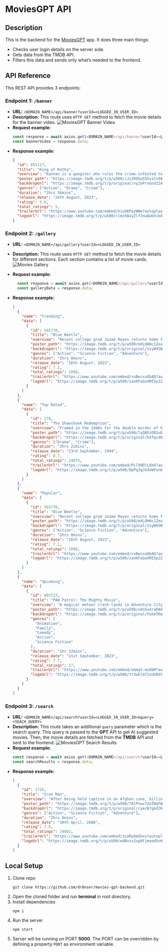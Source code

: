 # MoviesGPT API

## Description

This is the backend for the [MoviesGPT](https://github.com/dr0nser/movies-gpt) app. It does three main things:

- Checks user login details on the server side.
- Gets data from the TMDB API.
- Filters this data and sends only what’s needed to the frontend.

## API Reference

This REST API provides 3 endpoints:

### Endpoint 1: `/banner`

- **URL:** `<DOMAIN_NAME>/api/banner?userId=<LOGGED_IN_USER_ID>`
- **Description:** This route uses `HTTP GET` method to fetch the movie details for the banner video.
  ![MoviesGPT Banner Video](https://lh3.googleusercontent.com/pw/ADCreHfOmSc_IiR82xeLRBGIHOb1frcirGMQGh0ZgVbJe3KaLtEnZkHosJSLgDpH3YtqMO-ckEQy5_bCZoppwZwieEQFc0RynA9wP3ktTost85-IC_Q1RE44NTvkl1VZbp2r_d3y8M_JR4S1bO-lfhUCriZGi25RQZGFytbKrVQ0er7doHoR8_VpD7PdxEF6v6gPX1YW_H621NPapfvFmhKD8itlNzRqvBhvNPtMgYEbnAIlz68sQUAD-fOi1h2ad-c8rSQkoeQsM5Tc-jL8okXHDoWzBB585S0UZ8akIaqrvKIQAm96A3t7r5kFRal2rZoqhIX-PQpcMjrsS-M89XGCcNYk6w_z353gcwPqG4tHiiw9nyBMDkle_GkWeRj5XqAqRuAvSVJqQ8EmbZ1SOyzlEjTKoWVlkSWRjPsyicP-mxaQ9toKhrnwaJZOzMF6GplRLKKGY3c5ShBuRoU9EVpJ55F8nV5SZI6PsisW9h-kXdnLk7LTJJGcdicwm_btjv8-b4V4juxeQh_beNXdVcaYKCc3Nw2iWXKG0YXKlAqc9FUhJ2Q0jlDLndsaLjoJ_MJZJ_8EOH2f4fuDDvaDCUxSJR_tFp4C62X02LHnS6AHdgpe1JcIAEQclNJpopeQwWdUetRy7hLC7lXXbXnO5WF6qOnLsDV5IL5RuqvDS9kUCJ8ZjUTCLdE9BOddJG2ecEbGHGcvxixmlggQNO5scJ7Ih4pt6A8bdyHtKt2PuouKFomta27PsGyWIXSP7ZyXPM5nQ7y-cTVofksZwevQ0opBst4bynlNTsuTmGQuvnP5EdNS9tLwB8ayHgjxchvS8Fykx0U4dcs32OUGOvvpm_bHmXWBGa3IOhAvEogbgtVcPd7b2Zrz3gCqrlwVcgDEsQ3W2AOcE6NUnqgBbDXYrT_CRYHNQsoc2riHHZsU4BdJ-PT6iM8NTAt1Vw=w714-h301-no?authuser=1)
- **Request example:**
  ```javascript
  const response = await axios.get(<DOMAIN_NAME>/api/banner?userId=<LOGGED_IN_USER_ID>);
  const bannerVideo = response.data;
  ```
- **Response example:**
  ```json
  {
    "id": 855117,
    "title": "King of Kotha",
    "overview": "Kannan is a gangster who rules the crime-infested town of Kotha. After getting humiliated by Kannan and his men, CI Shahul Haasan tactfully plots the return of former gangster named Kotha Rajendran alias 'Raju', thus leading to a transformative turn of events.",
    "poster_path": "https://image.tmdb.org/t/p/w500/iJv2ROkp55GxiCx9AFECZ2Cj2RJ.jpg",
    "backdropUrl": "https://image.tmdb.org/t/p/original/vy2oPrxGndZ14kXgyShPZaPzDQp.jpg",
    "genres": ["Action", "Drama", "Crime"],
    "duration": "2hrs 56mins",
    "release_date": "24th August, 2023",
    "rating": 5.6,
    "total_ratings": 5,
    "trailerUrl": "https://www.youtube.com/embed/ViuGKPazWWw?autoplay=1&mute=1&loop=1&playlist=ViuGKPazWWw&controls=0&showinfo=0&vq=hd1080",
    "logoUrl": "https://image.tmdb.org/t/p/w500/clmzXAoyZlfJnwQwbVcbXwLAsUn.png"
  }
  ```

### Endpoint 2: `/gallery`

- **URL:** `<DOMAIN_NAME>/api/gallery?userId=<LOGGED_IN_USER_ID>`
- **Description:** This route uses `HTTP GET` method to fetch the movie details for different sections. Each section contains a list of movie cards.
  ![Movies Gallery](https://lh3.googleusercontent.com/pw/ADCreHe9cejAK3uKJjDIdjRx8CvpAHN3W3zGjtNK-2Ze7dS3U1r32WgJelnUPBWcHjYz5CtHtzcIlkdqkp1tIxBR8bOtwcsPvj0fYPRvFW2UiS90mGmr3PNrvultUsIIVnvasYnvkpvqEb41ZMsxcF3xgZfnCIaWlGIngMVTnq8DRTImMsoGd_R4WGZcbEV8k9b-UDx4zxJMjL3qzDop-RuIJLD0Ov-JuoO3DlukP5ofWZmPr_Dg4AFtr24ZMFkq9oM2A9nbgyCX0ZjnWogCMjsC8883ZA0rp_ohCVuKJmkJ0rDBBgWHOwPEE9ZDlMyzDVFQzJt5At9fs6je1NID5UfH_C2WWqPljPP6XkGKM0T5p3kxsqo3bbx_SClkVZuAHTazUZ9uhvziHxWoPCDyBZ7d2XUixTCcTFoPhmh_Aj3-Ct_XKx3xtdebvgNtohTPDz5iqFFSIg3BPSE-Unyu3_L7ahgeh6UNQJcUql7ZzoRqeM2sGfvGuQ73VKn10chmCxXo8ZOHAEHMPrJn9vM7EfhZFKOeiAH7R7oEK0caH4QR6kMRUb2bILgXhOSgOlheFgvmtADo9a2ghU05QikfQn1GTufGx7oNzlBIKQf_dRWcKXyntyamIV7ofk5g_ZS0l6A3lF5GyIWnql2ArBA-sOrsFJPD57mZGTQczTp80i43u8n6pRcJj3hYhEu6lRPGBwPeyDtMFsTqIockHJF39P0bN_s2ZeNXzMRNDqCQtDGniQ5SzM-XgTmtU1wazkGzDed_9m7QTq2zFu7rrtByfEc4QLlj8p5pt2yyfNxIqgI-0-uPlOD_VU5J1CJqPBLUUrNB_E387vYMJV0MI5v-D8AGyeKElS5Qp0SdP1BaAh6MRd9D34apXutM1djpoTtV8xu9TGonb69jiiXMeFUsnLMbeAK8P63XSsET8yqdWPu1mWR7lYpMDh5cWg=w1811-h756-s-no?authuser=1)
- **Request example:**

  ```javascript
    const response = await axios.get(<DOMAIN_NAME>/api/gallery?userId=<LOGGED_IN_USER_ID>);
    const galleryData = response.data;
  ```

- **Response example:**
  ```json
  [
    {
      "name": "Trending",
      "data": [
        {
          "id": 565770,
          "title": "Blue Beetle",
          "overview": "Recent college grad Jaime Reyes returns home full of aspirations for his future, only to find that home is not quite as he left it. As he searches to find his purpose in the world, fate intervenes when Jaime unexpectedly finds himself in possession of an ancient relic of alien biotechnology: the Scarab.",
          "poster_path": "https://image.tmdb.org/t/p/w500/mXLOHHc1Zeuwsl4xYKjKh2280oL.jpg",
          "backdropUrl": "https://image.tmdb.org/t/p/original/1syW9SNna38rSl9fnXwc9fP7POW.jpg",
          "genres": ["Action", "Science Fiction", "Adventure"],
          "duration": "2hrs 8mins",
          "release_date": "16th August, 2023",
          "rating": 7.1,
          "total_ratings": 1098,
          "trailerUrl": "https://www.youtube.com/embed/vsBwcxu8bAQ?autoplay=1&mute=1&loop=1&playlist=vsBwcxu8bAQ&controls=0&showinfo=0&vq=hd1080",
          "logoUrl": "https://image.tmdb.org/t/p/w500/zanKFaGoXMI5p22vj4VB3rvM5Eg.png"
        }
      ]
    },
    {
      "name": "Top Rated",
      "data": [
        {
          "id": 278,
          "title": "The Shawshank Redemption",
          "overview": "Framed in the 1940s for the double murder of his wife and her lover, upstanding banker Andy Dufresne begins a new life at the Shawshank prison, where he puts his accounting skills to work for an amoral warden. During his long stretch in prison, Dufresne comes to be admired by the other inmates -- including an older prisoner named Red -- for his integrity and unquenchable sense of hope.",
          "poster_path": "https://image.tmdb.org/t/p/w500/lyQBXzOQSuE59IsHyhrp0qIiPAz.jpg",
          "backdropUrl": "https://image.tmdb.org/t/p/original/kXfqcdQKsToO0OUXHcrrNCHDBzO.jpg",
          "genres": ["Drama", "Crime"],
          "duration": "2hrs 22mins",
          "release_date": "23rd September, 1994",
          "rating": 8.7,
          "total_ratings": 24675,
          "trailerUrl": "https://www.youtube.com/embed/PLl99DlL6b4?autoplay=1&mute=1&loop=1&playlist=PLl99DlL6b4&controls=0&showinfo=0&vq=hd1080",
          "logoUrl": "https://image.tmdb.org/t/p/w500/8pPq3gJG4oWYonbL6DaHslJeCaM.png"
        }
      ]
    },
    {
      "name": "Popular",
      "data": [
        {
          "id": 565770,
          "title": "Blue Beetle",
          "overview": "Recent college grad Jaime Reyes returns home full of aspirations for his future, only to find that home is not quite as he left it. As he searches to find his purpose in the world, fate intervenes when Jaime unexpectedly finds himself in possession of an ancient relic of alien biotechnology: the Scarab.",
          "poster_path": "https://image.tmdb.org/t/p/w500/mXLOHHc1Zeuwsl4xYKjKh2280oL.jpg",
          "backdropUrl": "https://image.tmdb.org/t/p/original/1syW9SNna38rSl9fnXwc9fP7POW.jpg",
          "genres": ["Action", "Science Fiction", "Adventure"],
          "duration": "2hrs 8mins",
          "release_date": "16th August, 2023",
          "rating": 7.1,
          "total_ratings": 1098,
          "trailerUrl": "https://www.youtube.com/embed/vsBwcxu8bAQ?autoplay=1&mute=1&loop=1&playlist=vsBwcxu8bAQ&controls=0&showinfo=0&vq=hd1080",
          "logoUrl": "https://image.tmdb.org/t/p/w500/zanKFaGoXMI5p22vj4VB3rvM5Eg.png"
        }
      ]
    },
    {
      "name": "Upcoming",
      "data": [
        {
          "id": 893723,
          "title": "PAW Patrol: The Mighty Movie",
          "overview": "A magical meteor crash-lands in Adventure City, gives the PAW Patrol pups superpowers, and transforms them into The Mighty Pups. When the Patrol's archrival Humdinger breaks out of jail and teams up with mad scientist Victoria Vance to steal the powers for themselves, the Mighty Pups must save Adventure City and stop the supervillains before it's too late.",
          "poster_path": "https://image.tmdb.org/t/p/w500/oXnSu4raRAd65QVBQXvdHMC6AuW.jpg",
          "backdropUrl": "https://image.tmdb.org/t/p/original/fwXeTKmJvlv7kbH8QDmbykGfMeK.jpg",
          "genres": [
            "Animation",
            "Family",
            "Comedy",
            "Action",
            "Science Fiction"
          ],
          "duration": "1hr 32mins",
          "release_date": "21st September, 2023",
          "rating": 7.7,
          "total_ratings": 17,
          "trailerUrl": "https://www.youtube.com/embed/oGmq3-muObM?autoplay=1&mute=1&loop=1&playlist=oGmq3-muObM&controls=0&showinfo=0&vq=hd1080",
          "logoUrl": "https://image.tmdb.org/t/p/w500/tt3wElm71xUURXY0Yb1RtsvszHz.png"
        }
      ]
    }
  ]
  ```

### Endpoint 3: `/search`

- **URL:** `<DOMAIN_NAME>/api/search?userId=<LOGGED_IN_USER_ID>&query=<SEACH_QUERY>`
- **Description:** This route takes an additional `query` parameter which is the search query. This query is passed to the **GPT** API to get AI suggested movies. Then, the movie details are fetched from the **TMDB** API and sent to the frontend.
  ![MoviesGPT Search Results](https://lh3.googleusercontent.com/pw/ADCreHeefqOEsYt0lXeDzcMEcgxts633bV7zJt6zj8czSgXBSG2H7BaWhHkOaBapRtVBsmYIF2esJWUPJBarPzZgyyFiVztgW-VLY6E3aaSR2L6ifgTwX4FJeCorV3nH3IG3dWKHCLgdVthXRf8nfGHfMMLcgLG_lkP9rF6UrOluwKBWGQqLbcx-W1PfrEwPJIkfevCJHkUrtLJZaQGFwp67-I4-KeeetKrZaALtkKx-bpjl4nWUWxM8AmIIKJGAkOnQXPc2BBxMhNwR_qKQ4sOZSuMtbqb98Awv-CXm2AfkAjyX-XydCBYg8kJ5LL7uM58oB1D0ceSIDa_gpN-5fGvTj3biOhQ6Ff-xjrqaAqvard-KaxpOJ7tcvS1ffMjWJ6EkGX_YUJg3fKvwPKRt6Qi7yblDcK1rXav1oRG6A-hQzcySDnKGcTNXxK0QOGYjdsmp7Zz3UOVaKMyi_ZGysiJ00cRQHaxLyVe3ymbOQbDzsGMoQdx2oOwo10xov7xZY63u0jmJE-rh48QB1-TuRhPdYn_zsK6zEuImVsZhDtf3pqWM4p8IjHe5k-li0EAjTbIrvGLw0DOfG5ky70ALYpC75AmTucdQNDACPm4ndgcPl3UqXZwsMeCerDiutU83NEz15Q_QVfpa4-tUZjYwbGEF1jIL85lRoUvwwtwU_6nBbp87Rm_TVTvBzaBIjzwMm-L1wRTkQtrGud1EF2QKLshs4JrqzKsVS_QRtjHy0TYp89vxkvV8tVptPzf8OOL9Bm39VX5rQC5pfkKuudgli7Qteu4112o29YqWhdTRNcXKb7mvVoCcfvmfVXhz_9JcR7NUTS_a_ahy8N52sKw6kgQGEA8bsyegUgqSMokFM1M9oN1oN2UavVhZH81Ql2lXWUwF6gMW_CTXEVZH3R0N7jdapDwL3lzX9Ve61FgRIJJdkv_Cgy2pUai84Q=w1884-h792-s-no?authuser=1)
- **Request example:**
  ```javascript
  const response = await axios.get(<DOMAIN_NAME>/api/search?userId=<LOGGED_IN_USER_ID>&query=<SEACH_QUERY>);
  const searchResults = response.data;
  ```
- **Response example:**
  ```json
  [
    {
      "id": 1726,
      "title": "Iron Man",
      "overview": "After being held captive in an Afghan cave, billionaire engineer Tony Stark creates a unique weaponized suit of armor to fight evil.",
      "poster_path": "https://image.tmdb.org/t/p/w500/78lPtwv72eTNqFW9COBYI0dWDJa.jpg",
      "backdropUrl": "https://image.tmdb.org/t/p/original/cyecB7godJ6kNHGONFjUyVN9OX5.jpg",
      "genres": ["Action", "Science Fiction", "Adventure"],
      "duration": "2hrs 6mins",
      "release_date": "30th April, 2008",
      "rating": 7.6,
      "total_ratings": 24882,
      "trailerUrl": "https://www.youtube.com/embed/zLeRp8eGhxo?autoplay=1&mute=1&loop=1&playlist=zLeRp8eGhxo&controls=0&showinfo=0&vq=hd1080",
      "logoUrl": "https://image.tmdb.org/t/p/w500/edNvzs2xp6Fjmoed5nHNVuAb97Z.png"
    }
  ]
  ```

## Local Setup

1. Clone repo
   ```shell
   git clone https://github.com/dr0nser/movies-gpt-backend.git
   ```
2. Open the cloned folder and run **terminal** in root directory.
3. Install dependencies
   ```shell
   npm i
   ```
4. Run the server
   ```shell
   npm start
   ```
5. Server will be running on PORT **5000**. The PORT can be overridden by defining a property `PORT` as environment variable.
